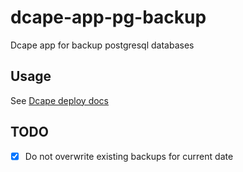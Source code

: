 # dcape-app-pg-backup

Dcape app for backup postgresql databases

## Usage

See [Dcape deploy docs](https://github.com/dopos/dcape/blob/master/DEPLOY.md)

## TODO

* [x] Do not overwrite existing backups for current date
